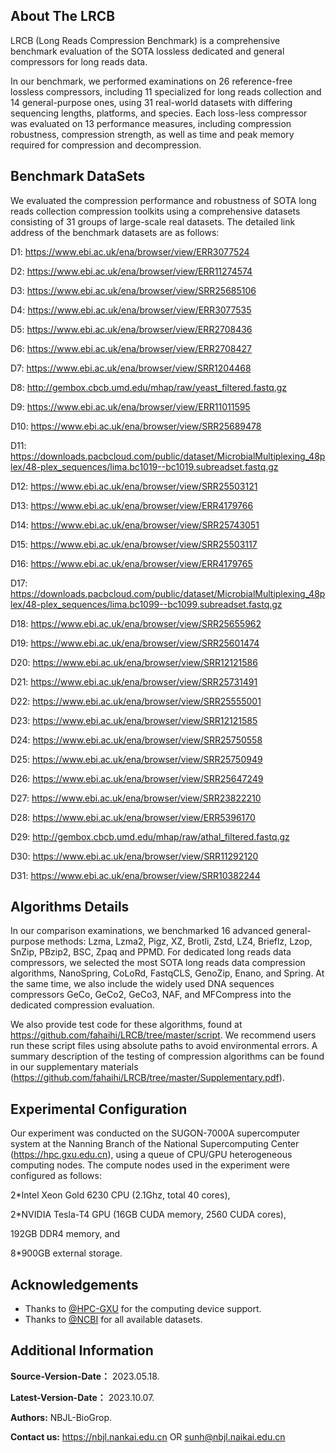                                                                                                                             
                                                                                                                                                      
## About The LRCB 
LRCB (Long Reads Compression Benchmark) is a comprehensive benchmark evaluation of the SOTA lossless dedicated and general compressors for long reads data. 

In our benchmark, we performed examinations on 26 reference-free lossless compressors, including 11 specialized for long reads collection and 14 general-purpose ones, using
31 real-world datasets with differing sequencing lengths, platforms, and species. Each loss-less compressor was evaluated on 13 performance measures, including compression robustness, compression strength, as well as time and peak memory required for compression and
decompression.

## Benchmark DataSets
We evaluated the compression performance and robustness of SOTA long reads collection compression toolkits using a comprehensive datasets consisting of 31 groups of large-scale real datasets. 
The detailed link address of the benchmark datasets are as follows:

D1:  https://www.ebi.ac.uk/ena/browser/view/ERR3077524

D2:  https://www.ebi.ac.uk/ena/browser/view/ERR11274574

D3:  https://www.ebi.ac.uk/ena/browser/view/SRR25685106

D4:  https://www.ebi.ac.uk/ena/browser/view/ERR3077535

D5:  https://www.ebi.ac.uk/ena/browser/view/ERR2708436

D6:  https://www.ebi.ac.uk/ena/browser/view/ERR2708427

D7:  https://www.ebi.ac.uk/ena/browser/view/SRR1204468

D8:  http://gembox.cbcb.umd.edu/mhap/raw/yeast_filtered.fastq.gz

D9:  https://www.ebi.ac.uk/ena/browser/view/ERR11011595

D10: https://www.ebi.ac.uk/ena/browser/view/SRR25689478

D11: https://downloads.pacbcloud.com/public/dataset/MicrobialMultiplexing_48plex/48-plex_sequences/lima.bc1019--bc1019.subreadset.fastq.gz

D12: https://www.ebi.ac.uk/ena/browser/view/SRR25503121

D13: https://www.ebi.ac.uk/ena/browser/view/ERR4179766

D14: https://www.ebi.ac.uk/ena/browser/view/SRR25743051

D15: https://www.ebi.ac.uk/ena/browser/view/SRR25503117

D16: https://www.ebi.ac.uk/ena/browser/view/ERR4179765

D17: https://downloads.pacbcloud.com/public/dataset/MicrobialMultiplexing_48plex/48-plex_sequences/lima.bc1099--bc1099.subreadset.fastq.gz

D18: https://www.ebi.ac.uk/ena/browser/view/SRR25655962

D19: https://www.ebi.ac.uk/ena/browser/view/SRR25601474

D20: https://www.ebi.ac.uk/ena/browser/view/SRR12121586

D21: https://www.ebi.ac.uk/ena/browser/view/SRR25731491


D22: https://www.ebi.ac.uk/ena/browser/view/SRR25555001

D23: https://www.ebi.ac.uk/ena/browser/view/SRR12121585

D24: https://www.ebi.ac.uk/ena/browser/view/SRR25750558

D25: https://www.ebi.ac.uk/ena/browser/view/SRR25750949

D26: https://www.ebi.ac.uk/ena/browser/view/SRR25647249

D27: https://www.ebi.ac.uk/ena/browser/view/SRR23822210

D28: https://www.ebi.ac.uk/ena/browser/view/ERR5396170

D29: http://gembox.cbcb.umd.edu/mhap/raw/athal_filtered.fastq.gz

D30: https://www.ebi.ac.uk/ena/browser/view/SRR11292120

D31: https://www.ebi.ac.uk/ena/browser/view/SRR10382244

## Algorithms Details
In our comparison examinations, we benchmarked 16 advanced general-purpose methods: Lzma, Lzma2, Pigz, XZ, Brotli, Zstd, LZ4, Brieflz, Lzop, SnZip, PBzip2, BSC, Zpaq and PPMD. For dedicated long reads data compressors, we selected the most SOTA long reads data compression algorithms, NanoSpring, CoLoRd, FastqCLS, GenoZip, Enano, and Spring. At the same time, we also include the widely used DNA sequences
compressors GeCo, GeCo2, GeCo3, NAF, and MFCompress into the dedicated compression evaluation.

We also provide test code for these algorithms, found at https://github.com/fahaihi/LRCB/tree/master/script. We recommend users run these script files using absolute paths to avoid environmental errors. A summary description of the testing of compression algorithms can be found in our supplementary materials (https://github.com/fahaihi/LRCB/tree/master/Supplementary.pdf).

## Experimental Configuration
Our experiment was conducted on the SUGON-7000A supercomputer system at the Nanning Branch of the National Supercomputing Center (https://hpc.gxu.edu.cn), using a queue of CPU/GPU heterogeneous computing nodes. The compute nodes used in the experiment were configured as follows: 
  
  2\*Intel Xeon Gold 6230 CPU (2.1Ghz, total 40 cores), 
  
  2\*NVIDIA Tesla-T4 GPU (16GB CUDA memory, 2560 CUDA cores), 
  
  192GB DDR4 memory, and 
  
  8\*900GB external storage.


## Acknowledgements
- Thanks to [@HPC-GXU](https://hpc.gxu.edu.cn) for the computing device support.   
- Thanks to [@NCBI](https://www.freelancer.com/u/Ostokhoon) for all available datasets.

## Additional Information
**Source-Version-Date：**    2023.05.18.

**Latest-Version-Date：**    2023.10.07.

**Authors:**     NBJL-BioGrop.

**Contact us:**  https://nbjl.nankai.edu.cn OR sunh@nbjl.naikai.edu.cn
